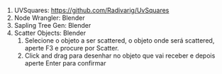 ﻿1. UVSquares: <https://github.com/Radivarig/UvSquares>
1. Node Wrangler: Blender
1. Sapling Tree Gen: Blender
1. Scatter Objects: Blender 
   1. Selecione o objeto a ser scattered, o objeto onde será scattered, aperte F3 e procure por Scatter.
   1. Click and drag para desenhar no objeto que vai receber e depois aperte Enter para confirmar
